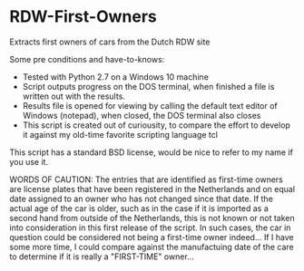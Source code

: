 # RDW-First-Owners
Extracts first owners of cars from the Dutch RDW site

Some pre conditions and have-to-knows:
- Tested with Python 2.7 on a Windows 10 machine
- Script outputs progress on the DOS terminal, when finished a file is written out with the results. 
- Results file is opened for viewing by calling the default text editor of Windows (notepad), when closed, the DOS terminal also closes
- This script is created out of curiousity, to compare the effort to develop it against my old-time favorite scripting language tcl

This script has a standard BSD license, would be nice to refer to my name if you use it.

WORDS OF CAUTION:
The entries that are identified as first-time owners are license plates that have been registered in the Netherlands and on equal date assigned to an owner who has not changed since that date. If the actual age of the car is older, such as in the case if it is imported as a second hand from outside of the Netherlands, this is not known or not taken into consideration in this first release of the script. In such cases, the car in question could be considered not being a first-time owner indeed... If I have some more time, I could compare against the manufactuing date of the care to determine if it is really a "FIRST-TIME" owner...
